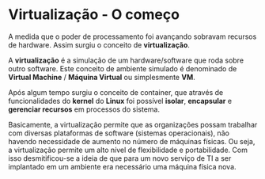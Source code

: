 # Virtualização - O começo

A medida que o poder de processamento foi avançando sobravam recursos de hardware. Assim surgiu o conceito de **virtualização**.

A **virtualização** é a simulação de um hardware/software que roda sobre outro software. Este conceito de ambiente simulado é denominado de **Virtual Machine** / **Máquina Virtual**  ou simplesmente **VM**.

Após algum tempo surgiu o conceito de container, que através de funcionalidades do **kernel** do **Linux** foi possível **isolar**, **encapsular** e **gerenciar recursos** em processos do sistema.

Basicamente, a virtualização permite que as organizações possam trabalhar com diversas plataformas de software (sistemas operacionais), não havendo necessidade de aumento no número de máquinas físicas. Ou seja, a virtualização permite um alto nível de flexibilidade e portabilidade. Com isso desmitificou-se a ideia de que para um novo serviço de TI a ser implantado em um ambiente era necessário uma máquina física nova.
